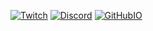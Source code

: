 [![Twitch](https://img.shields.io/twitch/status/aluerie?color=9146FF&label=twitch&logo=twitch&style=for-the-badge&logoColor=9146FF)](https://www.twitch.tv/Aluerie)
[![Discord](https://img.shields.io/badge/discord-dm-7289da?style=for-the-badge&logo=discord&logoColor=7289da)](discord://-/users/312204139751014400)
[![GitHubIO](https://img.shields.io/badge/website-link-73fdff?style=for-the-badge&logo=githubsponsors&logoColor=73fdff)](https://aluerie.github.io/)

